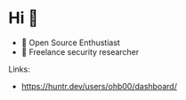 # Hi 👋

+ :compass: Open Source Enthustiast
+ :bug: Freelance security researcher 

Links:
+ https://huntr.dev/users/ohb00/dashboard/
